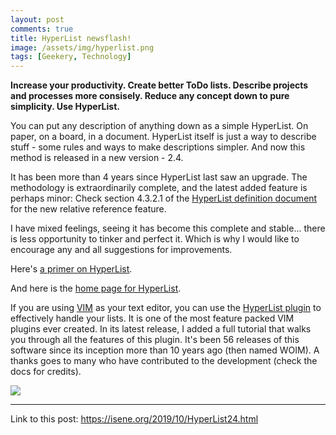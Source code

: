 ```yaml
---
layout: post
comments: true
title: HyperList newsflash!
image: /assets/img/hyperlist.png
tags: [Geekery, Technology]
---
```


**Increase your productivity. Create better ToDo lists. Describe projects and processes more consisely. Reduce any concept down to pure simplicity. Use HyperList.**

You can put any description of anything down as a simple HyperList. On paper, on a board, in a document. HyperList itself is just a way to describe stuff - some rules and ways to make descriptions simpler. And now this method is released in a new version - 2.4.

It has been more than 4 years since HyperList last saw an upgrade. The methodology is extraordinarily complete, and the latest added feature is perhaps minor: Check section 4.3.2.1 of the [HyperList definition document](https://www.dropbox.com/s/u88hiepntca589w/hyperlist.pdf?raw=1) for the new relative reference feature.

I have mixed feelings, seeing it has become this complete and stable... there is less opportunity to tinker and perfect it. Which is why I would like to encourage any and all suggestions for improvements. 

Here's [a primer on HyperList](https://isene.org/onepagebooks/#1pb-7-describe-anything---simple-and-effective).

And here is the [home page for HyperList](https://isene.org/hyperlist/).

If you are using [VIM](http://www.vim.org) as your text editor, you can use the [HyperList plugin](https://github.com/isene/hyperlist.vim) to effectively handle your lists. It is one of the most feature packed VIM plugins ever created. In its latest release, I added a full tutorial that walks you through all the features of this plugin. It's been 56 releases of this software since its inception more than 10 years ago (then named WOIM). A thanks goes to many who have contributed to the development (check the docs for credits).

![](https://isene.org/assets/onepagebooks/7-hyperlist/cover.jpg)

---
Link to this post: <https://isene.org/2019/10/HyperList24.html>
